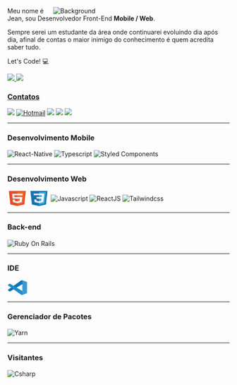<!-- <img src="https://raw.githubusercontent.com/MicaelliMedeiros/micaellimedeiros/master/image/computer-illustration.png" min-width="400px" max-width="400px" width="400px" align="right" alt="Background"> -->

<!-- <img min-width="400px" max-width="400px" width="400px" align="right" alt="Background"    src="https://res.cloudinary.com/hy4kyit2a/f_auto,fl_lossy,q_70/learn/trails/force_com_dev_beginner/39ed2e90cae0e0428a8ea1a110425370_icon.png"> -->

<!-- <img  min-width="400px" max-width="400px" width="400px" align="right" alt="Background" 
     src="https://www.ftxinfotech.com/wp-content/uploads/2020/06/hire-mobile-app-developer.png"> -->

<!-- <img  min-width="400px" max-width="400px" width="400px" align="right" alt="Background" 
     src="https://www.redhat.com/cms/managed-files/dev-studio-vector-graphic-500x415.png"> -->

<img  min-width="400px" max-width="400px" width="400px" align="right" alt="Background" 
     src="https://origamistudios.us/wp-content/uploads/2018/10/hire-iOS-developer.svg">

<p align="left"> 
  
  Meu nome é Jean, sou Desenvolvedor Front-End <strong>Mobile / Web</strong>.<br>
  
  Sempre serei um estudante da área onde continuarei evoluindo dia após dia, afinal de contas o maior inimigo do conhecimento é quem acredita saber tudo.

  Let's Code! 💻

</p>

<!-- Painel de Trabalhos -->

<div>
  
  <a href="https://github.com/jeansilvany">
    
<p float="left">
         <img src="https://github-readme-stats.vercel.app/api?username=jeansilvany&show_icons=true&theme=dracula&include_all_commits=true&count_private=true&border_radius"/> 
         <img src="https://github-readme-stats.vercel.app/api/top-langs/?username=jeansilvany&layout=compact&langs_count=7&theme=dracula&border_radius"/>  
</p>
      
</div>

<!-- Contatos -->

  <h3> Contatos </h3>

 <p align="left">
 
  <a href="https://www.linkedin.com/in/jeansilvany/" alt="Linkedin">
        <img src="https://img.shields.io/badge/-Linkedin-0e76a8?style=flat-square&logo=Linkedin&logoColor=white&link=" /></a>
  
   <a href="mailto:jeansilvany@hotmail.com" alt="Hotmail">
        <img alt="Hotmail" src="https://img.shields.io/badge/-Hotmail-0078D4?style=flat-square&logo=microsoft-outlook&logoColor=white" /></a>

  <a href="https://api.whatsapp.com/send?phone=5571996793069&text=Seja%20cordial." alt="WhatsApp">
        <img src="https://img.shields.io/badge/-WhatsApp-25d366?style=flat-square&labelColor=25d366&logo=whatsapp&logoColor=white&link="/></a>

  <a href="https://www.facebook.com/jeansilvany" alt="Facebook">
        <img src="https://img.shields.io/badge/-Facebook-3b5998?style=flat-square&labelColor=3b5998&logo=facebook&logoColor=white&link="/></a>

  <a href="https://www.instagram.com/jeansilvany93/" alt="Instagram">
        <img src="https://img.shields.io/badge/-Instagram-DF0174?style=flat-square&labelColor=DF0174&logo=instagram&logoColor=white&link="/></a>
</p>  
      <hr>

<!-- Tecnologias -->

<div style="display: inline_block">
  
   <h3> Desenvolvimento Mobile </h3>

 <img align="center" title='React-Native' alt="React-Native" height="35" width="45" src="https://cdn.jsdelivr.net/gh/devicons/devicon/icons/react/react-original.svg" />
  
 <img align="center" title='Typescript' alt="Typescript" height="35" width="45" src="https://cdn.jsdelivr.net/gh/devicons/devicon/icons/typescript/typescript-original.svg" />
  
 <img align="center" title='Styled Components' alt="Styled Components" height="35" width="45" src="https://miro.medium.com/max/480/1*Iohnw2aOQ5EBghVoqKA7VA.png" />

  <hr>
  

 <h3> Desenvolvimento Web </h3>

 <img align="center" title='HTML5' alt="HTM5L" height="35" width="45" src="https://raw.githubusercontent.com/devicons/devicon/master/icons/html5/html5-original.svg">

 <img align="center" title='CSS3' alt="CSS3" height="35" width="45" src="https://raw.githubusercontent.com/devicons/devicon/master/icons/css3/css3-original.svg">
  
 <img align="center" title='Javascript' alt="Javascript" height="35" width="45" src="https://cdn.jsdelivr.net/gh/devicons/devicon/icons/javascript/javascript-original.svg" />
  
 <img align="center" title='ReactJS' alt="ReactJS" height="35" width="45" src="https://cdn.jsdelivr.net/gh/devicons/devicon/icons/react/react-original.svg" />

 <img align="center" title='Tailwindcss' alt="Tailwindcss" height="35" width="45" src="https://cdn.jsdelivr.net/gh/devicons/devicon/icons/tailwindcss/tailwindcss-plain.svg" />

 <hr>
  
   <h3> Back-end </h3>

 <img align="center" title='Ruby On Rails' alt="Ruby On Rails" height="35" width="45" src="https://cdn.jsdelivr.net/gh/devicons/devicon/icons/rails/rails-plain-wordmark.svg" />
   
 <hr>



  <h3> IDE </h3>
  
  <img align="center" title='VS Code' alt="VS Code" height="35" width="45" src="https://raw.githubusercontent.com/devicons/devicon/9f4f5cdb393299a81125eb5127929ea7bfe42889/icons/vscode/vscode-original.svg" />

  <hr>
  
   <h3> Gerenciador de Pacotes </h3>

 <img align="center" title='Yarn' alt="Yarn" height="35" width="45" src="https://cdn.jsdelivr.net/gh/devicons/devicon/icons/yarn/yarn-original.svg" />

  <hr>

 <!-- Contador de visitas -->

 <h3> Visitantes </h3>

 <div>

<img align="center" alt="Csharp" height="30" width="150" src="https://komarev.com/ghpvc/?username=jeansilvany&color=green" alt="jeansilvany" /> <br>

 </div>
